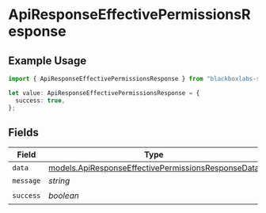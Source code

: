 # ApiResponseEffectivePermissionsResponse

## Example Usage

```typescript
import { ApiResponseEffectivePermissionsResponse } from "blackboxlabs-sdk/models";

let value: ApiResponseEffectivePermissionsResponse = {
  success: true,
};
```

## Fields

| Field                                                                                                          | Type                                                                                                           | Required                                                                                                       | Description                                                                                                    |
| -------------------------------------------------------------------------------------------------------------- | -------------------------------------------------------------------------------------------------------------- | -------------------------------------------------------------------------------------------------------------- | -------------------------------------------------------------------------------------------------------------- |
| `data`                                                                                                         | [models.ApiResponseEffectivePermissionsResponseData](../models/apiresponseeffectivepermissionsresponsedata.md) | :heavy_minus_sign:                                                                                             | N/A                                                                                                            |
| `message`                                                                                                      | *string*                                                                                                       | :heavy_minus_sign:                                                                                             | N/A                                                                                                            |
| `success`                                                                                                      | *boolean*                                                                                                      | :heavy_check_mark:                                                                                             | N/A                                                                                                            |